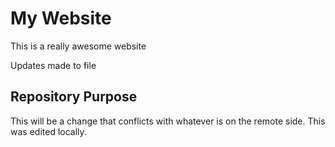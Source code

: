 # My Website

This is a really awesome website

Updates made to file

## Repository Purpose

This will be a change that conflicts 
with whatever is on the remote side.
This was edited locally.
